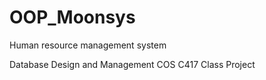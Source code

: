 # OOP_Moonsys
Human resource management system

Database Design and Management COS C417 Class Project 
